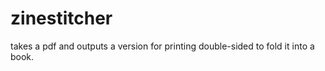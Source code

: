 # zinestitcher
 takes a pdf and outputs a version for printing double-sided to fold it into a book. 
